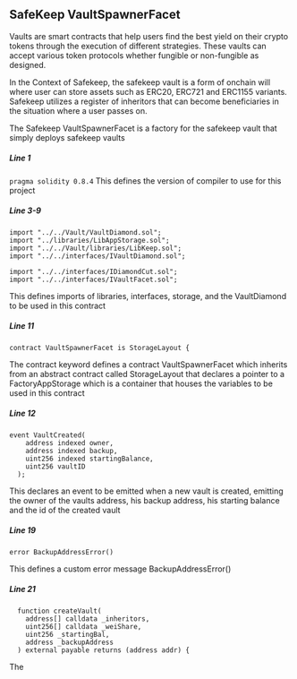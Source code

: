 ## SafeKeep VaultSpawnerFacet

Vaults are smart contracts that help users find the best yield on their crypto tokens through the execution of different strategies. These vaults can accept various token protocols whether fungible or non-fungible as designed.

In the Context of Safekeep, the safekeep vault is a form of onchain will where user can store assets such as ERC20, ERC721 and ERC1155 variants. Safekeep utilizes a register of inheritors that can become beneficiaries in the situation where a user passes on.

The Safekeep VaultSpawnerFacet is a factory for the safekeep vault that simply deploys safekeep vaults

##### Line 1

`pragma solidity 0.8.4`
This defines the version of compiler to use for this project

##### Line 3-9

```
import "../../Vault/VaultDiamond.sol";
import "../libraries/LibAppStorage.sol";
import "../../Vault/libraries/LibKeep.sol";
import "../../interfaces/IVaultDiamond.sol";

import "../../interfaces/IDiamondCut.sol";
import "../../interfaces/IVaultFacet.sol";
```

This defines imports of libraries, interfaces, storage, and the VaultDiamond to be used in this contract

##### Line 11

```
contract VaultSpawnerFacet is StorageLayout {
```

The contract keyword defines a contract VaultSpawnerFacet which inherits from an abstract contract called StorageLayout that declares a pointer to a FactoryAppStorage which is a container that houses the variables to be used in this contract

##### Line 12

```
event VaultCreated(
    address indexed owner,
    address indexed backup,
    uint256 indexed startingBalance,
    uint256 vaultID
  );
```

This declares an event to be emitted when a new vault is created, emitting the owner of the vaults address, his backup address, his starting balance and the id of the created vault

##### Line 19

```
error BackupAddressError()
```

This defines a custom error message BackupAddressError()

##### Line 21

```
  function createVault(
    address[] calldata _inheritors,
    uint256[] calldata _weiShare,
    uint256 _startingBal,
    address _backupAddress
  ) external payable returns (address addr) {
```

The
